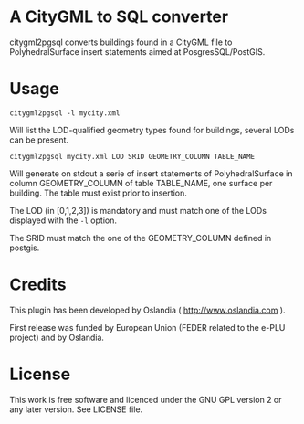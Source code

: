 A CityGML to SQL converter
==========================

citygml2pgsql converts buildings found in a CityGML file to PolyhedralSurface insert statements aimed at PosgresSQL/PostGIS.

Usage
======

```
citygml2pgsql -l mycity.xml
```

Will list the LOD-qualified geometry types found for buildings, several LODs can be present.

```
citygml2pgsql mycity.xml LOD SRID GEOMETRY_COLUMN TABLE_NAME
```

Will generate on stdout a serie of insert statements of PolyhedralSurface in column GEOMETRY_COLUMN of table TABLE_NAME, one surface per building. The table must exist prior to insertion.

The LOD (in [0,1,2,3]) is mandatory and must match one of the LODs displayed with the ```-l``` option.

The SRID must match the one of the GEOMETRY_COLUMN defined in postgis.

Credits
=======

This plugin has been developed by Oslandia ( http://www.oslandia.com ).

First release was funded by European Union (FEDER related to the e-PLU project) and by Oslandia.

License
=======

This work is free software and licenced under the GNU GPL version 2 or any later version.
See LICENSE file.


